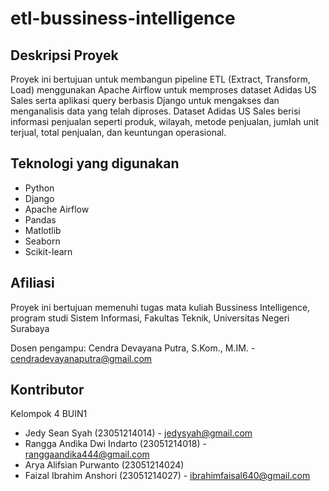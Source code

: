 # etl-bussiness-intelligence

## Deskripsi Proyek

Proyek ini bertujuan untuk membangun pipeline ETL (Extract, Transform, Load) menggunakan Apache Airflow untuk memproses dataset Adidas US Sales serta aplikasi query berbasis Django untuk mengakses dan menganalisis data yang telah diproses. Dataset Adidas US Sales berisi informasi penjualan seperti produk, wilayah, metode penjualan, jumlah unit terjual, total penjualan, dan keuntungan operasional.

## Teknologi yang digunakan

- Python
- Django
- Apache Airflow
- Pandas
- Matlotlib
- Seaborn
- Scikit-learn

## Afiliasi

Proyek ini bertujuan memenuhi tugas mata kuliah Bussiness Intelligence, program studi Sistem Informasi, Fakultas Teknik, Universitas Negeri Surabaya

Dosen pengampu: Cendra Devayana Putra, S.Kom., M.IM. - cendradevayanaputra@gmail.com

## Kontributor
Kelompok 4 BUIN1
- Jedy Sean Syah (23051214014) - jedysyah@gmail.com
- Rangga Andika Dwi Indarto (23051214018) - ranggaandika444@gmail.com
- Arya Alifsian Purwanto (23051214024)
- Faizal Ibrahim Anshori (23051214027) - ibrahimfaisal640@gmail.com
